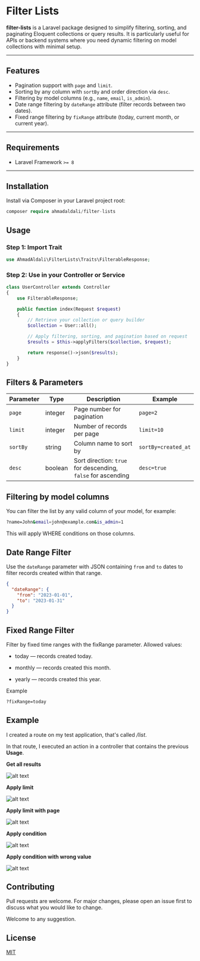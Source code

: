# Filter Lists

**filter-lists** is a Laravel package designed to simplify filtering, sorting, and paginating Eloquent collections or query results. It is particularly useful for APIs or backend systems where you need dynamic filtering on model collections with minimal setup.

---

## Features

- Pagination support with `page` and `limit`.
- Sorting by any column with `sortBy` and order direction via `desc`.
- Filtering by model columns (e.g., `name`, `email`, `is_admin`).
- Date range filtering by `dateRange` attribute (filter records between two dates).
- Fixed range filtering by `fixRange` attribute (today, current month, or current year).

---

## Requirements

- Laravel Framework `>= 8`

---

## Installation

Install via Composer in your Laravel project root:

```php
composer require ahmadaldali/filter-lists
```

## Usage

### Step 1: Import Trait

```php
use AhmadAldali\FilterLists\Traits\FilterableResponse;
```

### Step 2: Use in your Controller or Service

```php
class UserController extends Controller
{
    use FilterableResponse;

    public function index(Request $request)
    {
        // Retrieve your collection or query builder
        $collection = User::all();

        // Apply filtering, sorting, and pagination based on request
        $results = $this->applyFilters($collection, $request);

        return response()->json($results);
    }
}
```

## Filters & Parameters

| Parameter | Type    | Description                                                  | Example             |
| --------- | ------- | ------------------------------------------------------------ | ------------------- |
| `page`    | integer | Page number for pagination                                   | `page=2`            |
| `limit`   | integer | Number of records per page                                   | `limit=10`          |
| `sortBy`  | string  | Column name to sort by                                       | `sortBy=created_at` |
| `desc`    | boolean | Sort direction: `true` for descending, `false` for ascending | `desc=true`         |

## Filtering by model columns
You can filter the list by any valid column of your model, for example:

```bash
?name=John&email=john@example.com&is_admin=1
```
This will apply WHERE conditions on those columns.

## Date Range Filter
Use the `dateRange` parameter with JSON containing `from` and `to` dates to filter records created within that range.
```json
{
  "dateRange": {
    "from": "2023-01-01",
    "to": "2023-01-31"
  }
}
```

## Fixed Range Filter
Filter by fixed time ranges with the fixRange parameter. Allowed values:

* today — records created today.

* monthly — records created this month.

* yearly — records created this year.

Example
```bash
?fixRange=today
```


## Example
I created a route on my test application, that's called */list*.

In that route, I executed an action in a controller that contains the previous **Usage**.

**Get all results**

![alt text](https://github.com/ahmadaldali/filter-lists/blob/main/images/1%20git%20all%20results.png)


**Apply limit**

![alt text](https://github.com/ahmadaldali/filter-lists/blob/main/images/2%20apply%20limit.png)


**Apply limit with page**

![alt text](https://github.com/ahmadaldali/filter-lists/blob/main/images/3%20apply%20limit%20with%20page.png)

**Apply condition**

![alt text](https://github.com/ahmadaldali/filter-lists/blob/main/images/4%20apply%20condition%20on%20column's%20name.png)


**Apply condition with wrong value**

![alt text](https://github.com/ahmadaldali/filter-lists/blob/main/images/5%20apply%20condition%20with%20wrong%20value.png)


## Contributing
Pull requests are welcome. For major changes, please open an issue first to discuss what you would like to change.

Welcome to any suggestion.


## License
[MIT](https://choosealicense.com/licenses/mit/)
